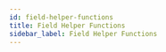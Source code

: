 ```yaml
---
id: field-helper-functions
title: Field Helper Functions
sidebar_label: Field Helper Functions
---
```


